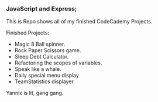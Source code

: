 ### JavaScript and Express;

This is Repo shows all of my finished CodeCademy Projects.

Finished Projects:
- Magic 8 Ball spinner.
- Rock Paper Scissors game.
- Sleep Debt Calculator.
- Refactoring the scopes of variables.
- Speak like a whale.
- Daily special menu display
- TeamStatistics displayer

Yannix is lit, gang gang.
